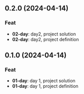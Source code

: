 ## 0.2.0 (2024-04-14)

### Feat

- **02-day**: day2, project solution
- **02-day**: day2, project definition

## 0.1.0 (2024-04-14)

### Feat

- **01-day**: day 1, project solution
- **01-day**: day 1, project definition
